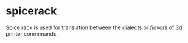 # spicerack
Spice rack is used for translation between the dialects or *flavors* of 3d printer commmands.

